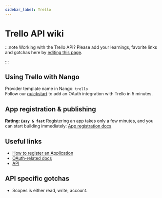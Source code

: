 ```yaml
---
sidebar_label: Trello
---
```


# Trello API wiki

:::note Working with the Trello API?
Please add your learnings, favorite links and gotchas here by [editing this page](https://github.com/nangohq/nango/tree/master/docs/docs/providers/trello.md).

:::

## Using Trello with Nango

Provider template name in Nango: `trello`  
Follow our [quickstart](../quickstart.md) to add an OAuth integration with Trello in 5 minutes.

## App registration & publishing

**Rating: `Easy & fast`**
Registering an app takes only a few minutes, and you can start building immediately: [App registration docs](https://developer.atlassian.com/cloud/trello/guides/rest-api/authorization/#introduction)



## Useful links

- [How to register an Application](https://developer.atlassian.com/cloud/trello/guides/rest-api/authorization/#introduction)
- [OAuth-related docs](https://developer.atlassian.com/cloud/trello/guides/rest-api/authorization/)
- [API](https://developer.atlassian.com/cloud/trello/guides/rest-api/api-introduction/)


## API specific gotchas
- Scopes is either read, write, account.

